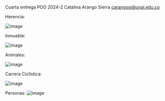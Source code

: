Cuarta entrega POO 2024-2
Catalina Arango Sierra
carangosi@unal.edu.co

Herencia:

![image](https://github.com/user-attachments/assets/749a9684-b912-495e-8c82-82da5764b77d)

Inmueble:

![image](https://github.com/user-attachments/assets/04771884-0359-476d-9837-cb85b7fc2a23)

Animales:

![image](https://github.com/user-attachments/assets/80349320-d057-4574-a1e7-486df5b90e9d)

Carrera Ciclística:

![image](https://github.com/user-attachments/assets/94908cb0-a552-4d70-b0b4-fa66c6e17340)

Personas:
![image](https://github.com/user-attachments/assets/d2129b77-dfd3-4ee4-a57f-3e0b83a242b5)



